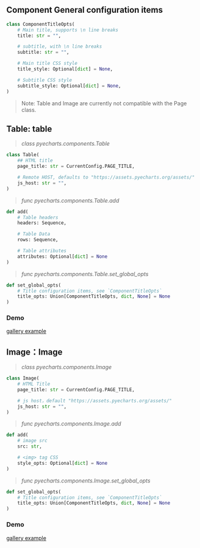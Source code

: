 ## Component General configuration items

```python
class ComponentTitleOpts(
    # Main title, supports \n line breaks
    title: str = "",

    # subtitle, with \n line breaks
    subtitle: str = "",

    # Main title CSS style
    title_style: Optional[dict] = None,

    # Subtitle CSS style
    subtitle_style: Optional[dict] = None,
)
```

> Note: Table and Image are currently not compatible with the Page class.

## Table: table

> *class pyecharts.components.Table*

```python
class Table(
    ## HTML title
    page_title: str = CurrentConfig.PAGE_TITLE,

    # Remote HOST, defaults to "https://assets.pyecharts.org/assets/"
    js_host: str = "",
)
```

> *func pyecharts.components.Table.add*

```python
def add(
    # Table headers
    headers: Sequence,

    # Table Data
    rows: Sequence, 

    # Table attributes
    attributes: Optional[dict] = None
)
```

> *func pyecharts.components.Table.set_global_opts*

```python
def set_global_opts(
    # Title configuration items, see `ComponentTitleOpts`
    title_opts: Union[ComponentTitleOpts, dict, None] = None
)
```


### Demo

[gallery example](http://gallery.pyecharts.org/#/Table/README)

## Image：Image

> *class pyecharts.components.Image*

```python
class Image(
    # HTML Title
    page_title: str = CurrentConfig.PAGE_TITLE,

    # js host，default "https://assets.pyecharts.org/assets/"
    js_host: str = "",
)
```

> *func pyecharts.components.Image.add*

```python
def add(
    # image src
    src: str, 

    # <img> tag CSS
    style_opts: Optional[dict] = None
)
```

> *func pyecharts.components.Image.set_global_opts*

```python
def set_global_opts(
    # Title configuration items, see `ComponentTitleOpts`
    title_opts: Union[ComponentTitleOpts, dict, None] = None
)
```

### Demo

[gallery example](http://gallery.pyecharts.org/#/Image/README)
